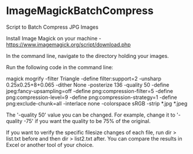 # ImageMagickBatchCompress
Script to Batch Compress JPG Images


Install Image Magick on your machine - https://www.imagemagick.org/script/download.php

In the command line, navigate to the directory holding your images.

Run the following code in the command line:

magick mogrify -filter Triangle -define filter:support=2 -unsharp 0.25x0.25+8+0.065 -dither None -posterize 136 -quality 50 -define jpeg:fancy-upsampling=off -define png:compression-filter=5 -define png:compression-level=9 -define png:compression-strategy=1 -define png:exclude-chunk=all -interlace none -colorspace sRGB -strip *.jpg *.jpeg



The '-quality 50' value you can be changed. For example, change it to '-quality -75' if you want the quality to be 75% of the original. 


If you want to verify the specific filesize changes of each file, run dir > list.txt before and then dir > list2.txt after. You can compare the results in Excel or another tool of your choice. 




